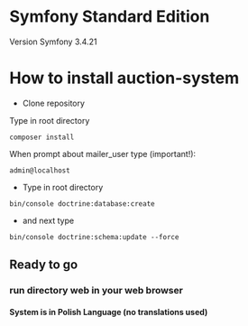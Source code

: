 Symfony Standard Edition
========================

Version Symfony 3.4.21

# How to install auction-system

* Clone repository

Type in root directory
```
composer install
```

When prompt about mailer_user type (important!): 
```
admin@localhost
```

* Type in root directory
```
bin/console doctrine:database:create
```
* and next type
```
bin/console doctrine:schema:update --force
```
## Ready to go
### run directory web in your web browser

#### System is in Polish Language (no translations used)
